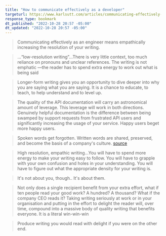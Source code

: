 ```yaml
---
title: "How to communicate effectively as a developer"
targeturl: https://www.karlsutt.com/articles/communicating-effectively-as-a-developer/ 
response_type: bookmark
dt_published: "2022-10-28 20:57 -05:00"
dt_updated: "2022-10-28 20:57 -05:00"
---
```


> Communicating effectively as an engineer means empathically increasing the resolution of your writing.

> ...“low-resolution writing”...There is very little context, too much reliance on pronouns and unclear references. The writing is not emphatic —the reader has to spend extra energy to work out what is being said

> Longer-form writing gives you an opportunity to dive deeper into why you are saying what you are saying. It is a chance to educate, to teach, to help understand and to level up.

> The quality of the API documentation will carry an astronomical amount of leverage. This leverage will work in both directions. Genuinely helpful documentation is the difference between being swamped by support requests from frustrated API users and significantly increasing the usage of your service. Happy users beget more happy users.

> Spoken words get forgotten. Written words are shared, preserved, and become the basis of a company's culture. [source](https://twitter.com/david_perell/status/1584933536439881728)

> High resolution, empathic writing...You will have to spend more energy to make your writing easy to follow. You will have to grapple with your own confusion and holes in your understanding. You will have to figure out what the appropriate density for your writing is.

> It's not about you, though.. It's about them.

> Not only does a single recipient benefit from your extra effort, what if ten people read your good work? A hundred? A thousand? What if the company CEO reads it? Taking writing seriously at work or in your organisation and putting in the effort to delight the reader will, over time, compound into a massive body of quality writing that benefits everyone. It is a literal win-win-win

> Produce writing you would read with delight if you were on the other end.